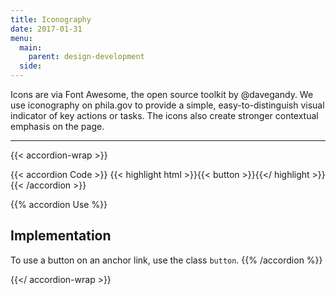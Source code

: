 ```yaml
---
title: Iconography
date: 2017-01-31
menu:
  main:
    parent: design-development
  side:
---
```


Icons are via Font Awesome, the open source toolkit by @davegandy. We use iconography on phila.gov to provide a simple, easy-to-distinguish visual indicator of key actions or tasks. The icons also create stronger contextual emphasis on the page.

---

{{< accordion-wrap >}}

{{< accordion Code >}}
  {{< highlight html >}}{{< button >}}{{</ highlight >}}
{{< /accordion >}}

{{% accordion Use %}}
## Implementation
To use a button on an anchor link, use the class `button`.
{{% /accordion %}}

{{</ accordion-wrap >}}

